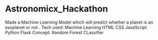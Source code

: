 # Astronomicx_Hackathon
Made a Machine Learning Model which will predict whether a planet is an exoplanet or not .
Tech used:
Machine Learning 
HTML 
CSS 
JaveScript
Python 
Flask
Concept:
Random Forest CLassifier
